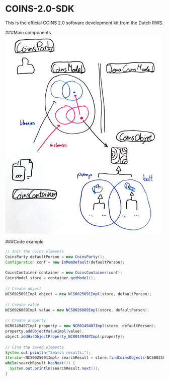 # COINS-2.0-SDK
This is the official COINS 2.0 software development kit from the Dutch RWS.

###Main components
![Main components](/doc/img/summary.jpg?raw=true "Main components")

###Code example
```java
// Init the coins elements
CoinsParty defaultPerson = new CoinsParty();
Configuration conf = new InMemDefault(defaultPerson);

CoinsContainer container = new CoinsContainer(conf);
CoinsModel store = container.getModel();

// Create object
NCS0025091Impl object = new NCS0025091Impl(store, defaultPerson);

// Create value
NCS0026889Impl value = new NCS0026889Impl(store, defaultPerson);

// Create property
NCR0149407Impl property = new NCR0149407Impl(store, defaultPerson);
property.addObjectValueImpl(value);
object.addHasObjectProperty_NCR0149407Impl(property);

// Find the saved elements
System.out.println("Search results:");
Iterator<NCS0025091Impl> searchResult = store.findCoinsObjects(NCS0025091Impl.class, NCS0025091Impl.CLASS_URI);
while(searchResult.hasNext()) {
  System.out.println(searchResult.next());
}
```

